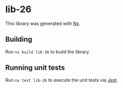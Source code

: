 # lib-26

This library was generated with [Nx](https://nx.dev).

## Building

Run `nx build lib-26` to build the library.

## Running unit tests

Run `nx test lib-26` to execute the unit tests via [Jest](https://jestjs.io).
